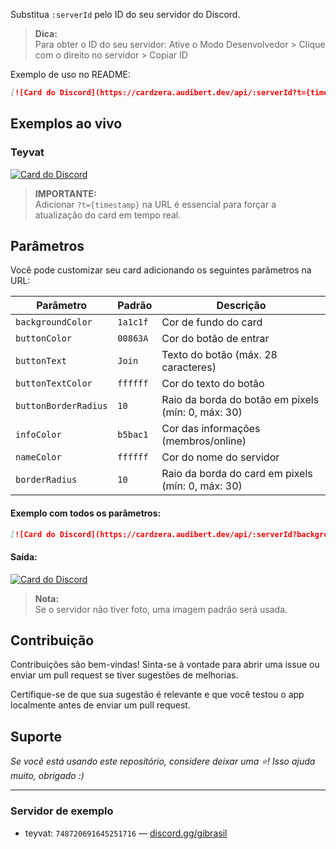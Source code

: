 
Substitua `:serverId` pelo ID do seu servidor do Discord.

> **Dica:**  
> Para obter o ID do seu servidor: Ative o Modo Desenvolvedor > Clique com o direito no servidor > Copiar ID

Exemplo de uso no README:

```markdown
[![Card do Discord](https://cardzera.audibert.dev/api/:serverId?t={timestamp})](https://discord.gg/serverInviteCode)
```

## Exemplos ao vivo

### Teyvat
[![Card do Discord](https://cardzera.audibert.dev/api/748720691645251716?t={timestamp})](https://discord.gg/gibrasil)


> **IMPORTANTE:**  
> Adicionar `?t={timestamp}` na URL é essencial para forçar a atualização do card em tempo real.

## Parâmetros

Você pode customizar seu card adicionando os seguintes parâmetros na URL:

| Parâmetro             | Padrão   | Descrição                                         |
| --------------------- | -------- | ------------------------------------------------- |
| `backgroundColor`     | `1a1c1f` | Cor de fundo do card                              |
| `buttonColor`         | `00863A` | Cor do botão de entrar                            |
| `buttonText`          | `Join`   | Texto do botão (máx. 28 caracteres)               |
| `buttonTextColor`     | `ffffff` | Cor do texto do botão                             | 
| `buttonBorderRadius`  | `10`     | Raio da borda do botão em pixels (mín: 0, máx: 30)|
| `infoColor`           | `b5bac1` | Cor das informações (membros/online)              |
| `nameColor`           | `ffffff` | Cor do nome do servidor                           |
| `borderRadius`        | `10`     | Raio da borda do card em pixels (mín: 0, máx: 30) |

#### Exemplo com todos os parâmetros:

```markdown
[![Card do Discord](https://cardzera.audibert.dev/api/:serverId?backgroundColor=ffffff&buttonColor=000000&buttonBorderRadius=0&buttonText=Star%20the%20repository&buttonTextColor=ffffff&infoColor=353535&nameColor=000000&borderRadius=0&t={timestamp})](https://discord.gg/serverInviteCode)
```

#### Saída:

[![Card do Discord](https://cardzera.audibert.dev/api/748720691645251716?backgroundColor=ffffff&buttonBorderRadius=10&buttonColor=000000&buttonText=Star%20the%20repository&buttonTextColor=ffffff&infoColor=353535&nameColor=000000&borderRadius=0&t={timestamp})](https://discord.gg/gibrasil)

> **Nota:**  
> Se o servidor não tiver foto, uma imagem padrão será usada.

## Contribuição

Contribuições são bem-vindas! Sinta-se à vontade para abrir uma issue ou enviar um pull request se tiver sugestões de melhorias.

Certifique-se de que sua sugestão é relevante e que você testou o app localmente antes de enviar um pull request.

## Suporte

_Se você está usando este repositório, considere deixar uma ⭐! Isso ajuda muito, obrigado :)_

---

### Servidor de exemplo

- teyvat: `748720691645251716` — [discord.gg/gibrasil](https://discord.gg/gibrasil)

